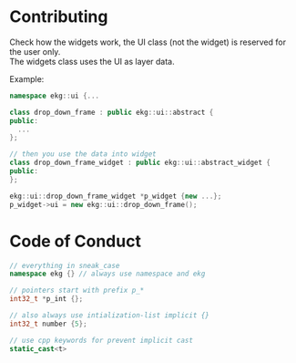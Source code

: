 # Contributing

Check how the widgets work, the UI class (not the widget) is reserved for the user only.  
The widgets class uses the UI as layer data.

Example:
```cpp
namespace ekg::ui {...

class drop_down_frame : public ekg::ui::abstract {
public:
  ...
};

// then you use the data into widget
class drop_down_frame_widget : public ekg::ui::abstract_widget {
public:
};

ekg::ui::drop_down_frame_widget *p_widget {new ...};
p_widget->ui = new ekg::ui::drop_down_frame();
```

# Code of Conduct

```cpp
// everything in sneak_case
namespace ekg {} // always use namespace and ekg

// pointers start with prefix p_*
int32_t *p_int {};

// also always use intialization-list implicit {}
int32_t number {5};

// use cpp keywords for prevent implicit cast
static_cast<t>
```
